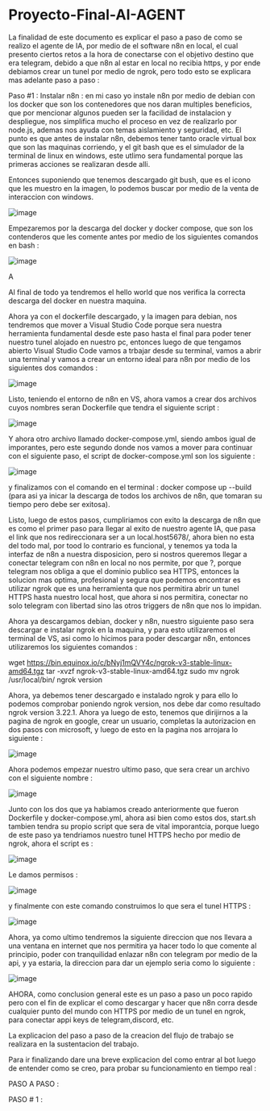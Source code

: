 # Proyecto-Final-AI-AGENT
La finalidad de este documento es explicar el paso a paso de como se realizo el agente de IA, por medio de el software n8n en local, el cual presento ciertos retos a la hora de conectarse con el objetivo destino que era telegram, debido a que n8n al estar en local no recibia https, y por ende debiamos crear un tunel por medio de ngrok, pero todo esto se explicara mas adelante paso a paso : 

Paso #1 : 
Instalar n8n : en mi caso yo instale n8n por medio de debian con los docker que son los contenedores que nos daran multiples beneficios, que por mencionar algunos pueden ser la facilidad de instalacion y despliegue, nos simplifica mucho el proceso en vez de realizarlo por node.js, ademas nos ayuda con temas aislamiento y seguridad, etc.
El punto es que antes de instalar n8n, debemos tener tanto oracle virtual box que son las maquinas corriendo, y el git bash que es el simulador de la terminal de linux en windows, este utlimo sera fundamental porque las primeras acciones se realizaran desde alli.

Entonces suponiendo que tenemos descargado git bush, que es el icono que les muestro en la imagen, lo podemos buscar por medio de la venta de interaccion con windows.


![image](https://github.com/user-attachments/assets/b7d06a3e-b755-4ac7-b44e-e5476d5f6c6b)



Empezaremos por la descarga del docker y docker compose, que son los contenderos que les comente antes por medio de los siguientes comandos en bash : 


![image](https://github.com/user-attachments/assets/b4a37a66-c68c-440e-9b53-9a6bf2446856)


A


Al final de todo ya tendremos el hello world que nos verifica la correcta descarga del docker en nuestra maquina.

Ahora ya con el dockerfile descargado, y la imagen para debian, nos tendremos que mover a Visual Studio Code porque sera nuestra herramienta fundamental desde este paso hasta el final para poder tener nuestro tunel alojado en nuestro pc, entonces luego de que tengamos abierto Visual Studio Code vamos a trbajar desde su terminal, vamos a abrir una terminal y vamos a crear un entorno ideal para n8n por medio de los siguientes dos comandos : 

![image](https://github.com/user-attachments/assets/55d87455-2c8f-47b1-ac00-8273f5f03ce2)


Listo, teniendo el entorno de n8n en VS, ahora vamos a crear dos archivos cuyos nombres seran Dockerfile que tendra el siguiente script : 


![image](https://github.com/user-attachments/assets/7d4fad02-ea0a-49cc-89ff-a929ab18626e)



Y ahora otro archivo llamado docker-compose.yml, siendo ambos igual de imporantes, pero este segundo donde nos vamos a mover para continuar con el siguiente paso, el script de docker-compose.yml son los siguiente : 



![image](https://github.com/user-attachments/assets/7e4facee-d316-44cb-aa60-eaf250cd57da)



    

y finalizamos con el comando en el terminal : docker compose up --build (para asi ya inicar la descarga de todos los archivos de n8n, que tomaran su tiempo pero debe ser exitosa).



Listo, luego de estos pasos, cumpliriamos con exito la descarga de n8n que es como el primer paso para llegar al exito de nuestro agente IA, que pasa el link que nos redireccionara ser a un local.host5678/, ahora bien no esta del todo mal, por tood lo contrario es funcional, y tenemos ya toda la interfaz de n8n a nuestra disposicion, pero si nostros queremos llegar a conectar telegram con n8n en local no nos permite, por que ?, porque telegram nos obliga a que el dominio publico sea HTTPS, entonces la solucion mas optima, profesional y segura que podemos encontrar es utilizar ngrok que es una herramienta que nos permitira abrir un tunel HTTPS hasta nuestro local host, que ahora si nos permitira, conectar no solo telegram con libertad sino las otros triggers de n8n que nos lo impidan.

Ahora ya descargamos debian, docker y n8n, nuestro siguiente paso sera descargar e instalar ngrok en la maquina, y para esto utilizaremos el terminal de VS, asi como lo hicimos para poder descargar n8n, entonces utilizaremos los siguientes comandos : 


wget https://bin.equinox.io/c/bNyj1mQVY4c/ngrok-v3-stable-linux-amd64.tgz
tar -xvzf ngrok-v3-stable-linux-amd64.tgz
sudo mv ngrok /usr/local/bin/
ngrok version






Ahora, ya debemos tener descargado e instalado ngrok y para ello lo podemos comprobar poniendo ngrok version, nos debe dar como resultado ngrok version 3.22.1. Ahora ya luego de esto, tenemos que dirijirnos a la pagina de ngrok en google, crear un usuario, completas la autorizacion en dos pasos con microsoft, y luego de esto en la pagina nos arrojara lo siguiente : 

![image](https://github.com/user-attachments/assets/ee21567e-7712-4319-b908-46a32e63d34c)






Ahora podemos empezar nuestro ultimo paso, que sera crear un archivo con el siguiente nombre : 

![image](https://github.com/user-attachments/assets/bc7cb59f-471e-473c-aba4-a29e2e094baa)


Junto con los dos que ya habiamos creado anteriormente que fueron Dockerfile y docker-compose.yml, ahora asi bien como estos dos, start.sh tambien tendra su propio script que sera de vital imporantcia, porque luego de este paso ya tendriamos nuestro tunel HTTPS hecho por medio de ngrok, ahora el script es : 


![image](https://github.com/user-attachments/assets/67b585b7-10c8-474a-b293-c1f6be233009)



Le damos permisos : 


![image](https://github.com/user-attachments/assets/c822c4fe-3e2b-4ffc-9e31-598e3221104d)




y finalmente con este comando construimos lo que sera el tunel HTTPS : 


![image](https://github.com/user-attachments/assets/3158bb41-ed22-4bbd-8956-7a4fa423d89a)


Ahora, ya como ultimo tendremos la siguiente direccion que nos llevara a una ventana en internet que nos permitira ya hacer todo lo que comente al principio, poder con tranquilidad enlazar n8n con telegram por medio de la api, y ya estaria, la direccion para dar un ejemplo seria como lo siguiente : 


![image](https://github.com/user-attachments/assets/ae587055-e3d1-469b-a48b-a190f13b92e0)



AHORA, como conclusion general este es un paso a paso un poco rapido pero con el fin de explicar el como descargar y hacer que n8n corra desde cualquier punto del mundo con HTTPS por medio de un tunel en ngrok, para conectar appi keys de telegram,discord, etc. 

La explicacion del paso a paso de la creacion del flujo de trabajo se realizara en la sustentacion del trabajo.

Para ir finalizando dare una breve explicacion del como entrar al bot luego de entender como se creo, para probar su funcionamiento en tiempo real : 

PASO A PASO : 

PASO # 1 : 
























